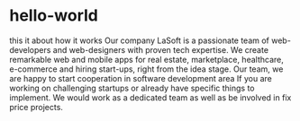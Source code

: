 # hello-world
this it about how it works
Our company LaSoft is a passionate team of web-developers and web-designers with proven tech expertise. We create remarkable web and mobile apps for real estate, marketplace, healthcare, e-commerce and hiring start-ups, right from the idea stage.
Our team, we are happy to start cooperation in software development area If you are working on challenging startups or already have specific things to implement. We would work as a dedicated team as well as be involved in fix price projects.
